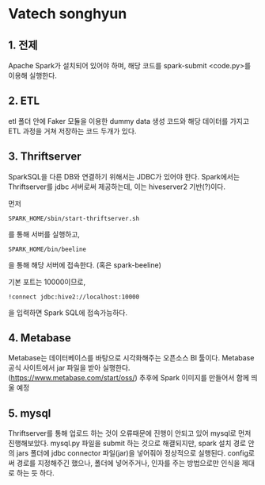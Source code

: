 # Vatech songhyun

## 1. 전제
Apache Spark가 설치되어 있어야 하며, 해당 코드를 spark-submit <code.py>를 이용해 실행한다.

## 2. ETL
etl 폴더 안에 Faker 모듈을 이용한 dummy data 생성 코드와 해당 데이터를 가지고 ETL 과정을 거쳐 저장하는 코드 두개가 있다.

## 3. Thriftserver
SparkSQL을 다른 DB와 연결하기 위해서는 JDBC가 있어야 한다. Spark에서는 Thriftserver를 jdbc 서버로써 제공하는데, 이는 hiveserver2 기반(?)이다.

먼저 
```
SPARK_HOME/sbin/start-thriftserver.sh
```
를 통해 서버를 실행하고, 
```
SPARK_HOME/bin/beeline
``` 
을 통해 해당 서버에 접속한다. (혹은 spark-beeline)

기본 포트는 10000이므로, 
```
!connect jdbc:hive2://localhost:10000
```
 을 입력하면 Spark SQL에 접속가능하다.

## 4. Metabase
Metabase는 데이터베이스를 바탕으로 시각화해주는 오픈소스 BI 툴이다. Metabase 공식 사이트에서 jar 파일을 받아 실행한다. (<https://www.metabase.com/start/oss/>)
추후에 Spark 이미지를 만들어서 함께 띄울 예정
## 5. mysql
Thriftserver를 통해 업로드 하는 것이 오류때문에 진행이 안되고 있어 mysql로 먼저 진행해보았다. mysql.py 파일을 submit 하는 것으로 해결되지만, spark 설치 경로 안의 jars 폴더에 jdbc connector 파일(jar)을 넣어줘야 정상적으로 실행된다. config로써 경로를 지정해주긴 했으나, 폴더에 넣어주거나, 인자를 주는 방법으로만 인식을 제대로 하는 듯 하다.
